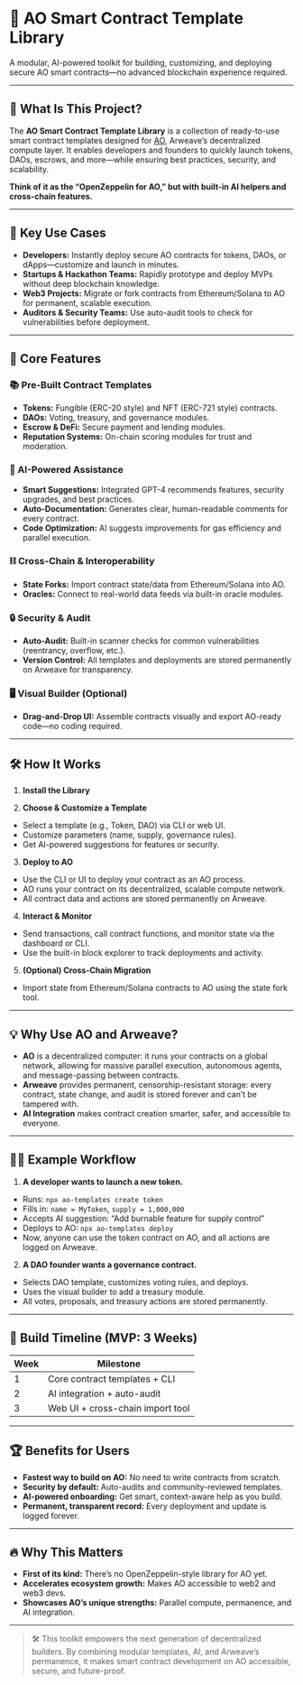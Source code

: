 # 🧱 AO Smart Contract Template Library

A modular, AI-powered toolkit for building, customizing, and deploying secure AO smart contracts—no advanced blockchain experience required.

---

## 🚀 What Is This Project?

The **AO Smart Contract Template Library** is a collection of ready-to-use smart contract templates designed for [AO](https://ao.arweave.dev), Arweave’s decentralized compute layer. It enables developers and founders to quickly launch tokens, DAOs, escrows, and more—while ensuring best practices, security, and scalability.

**Think of it as the “OpenZeppelin for AO,” but with built-in AI helpers and cross-chain features.**

---

## 🌟 Key Use Cases

- **Developers:** Instantly deploy secure AO contracts for tokens, DAOs, or dApps—customize and launch in minutes.
- **Startups & Hackathon Teams:** Rapidly prototype and deploy MVPs without deep blockchain knowledge.
- **Web3 Projects:** Migrate or fork contracts from Ethereum/Solana to AO for permanent, scalable execution.
- **Auditors & Security Teams:** Use auto-audit tools to check for vulnerabilities before deployment.

---

## 🔑 Core Features

### 📚 Pre-Built Contract Templates
- **Tokens:** Fungible (ERC-20 style) and NFT (ERC-721 style) contracts.
- **DAOs:** Voting, treasury, and governance modules.
- **Escrow & DeFi:** Secure payment and lending modules.
- **Reputation Systems:** On-chain scoring modules for trust and moderation.

### 🧠 AI-Powered Assistance
- **Smart Suggestions:** Integrated GPT-4 recommends features, security upgrades, and best practices.
- **Auto-Documentation:** Generates clear, human-readable comments for every contract.
- **Code Optimization:** AI suggests improvements for gas efficiency and parallel execution.

### ⛓️ Cross-Chain & Interoperability
- **State Forks:** Import contract state/data from Ethereum/Solana into AO.
- **Oracles:** Connect to real-world data feeds via built-in oracle modules.

### 🔒 Security & Audit
- **Auto-Audit:** Built-in scanner checks for common vulnerabilities (reentrancy, overflow, etc.).
- **Version Control:** All templates and deployments are stored permanently on Arweave for transparency.

### 🖥️ Visual Builder (Optional)
- **Drag-and-Drop UI:** Assemble contracts visually and export AO-ready code—no coding required.

---

## 🛠️ How It Works

1. **Install the Library**

2. **Choose & Customize a Template**
- Select a template (e.g., Token, DAO) via CLI or web UI.
- Customize parameters (name, supply, governance rules).
- Get AI-powered suggestions for features or security.

3. **Deploy to AO**
- Use the CLI or UI to deploy your contract as an AO process.
- AO runs your contract on its decentralized, scalable compute network.
- All contract data and actions are stored permanently on Arweave.

4. **Interact & Monitor**
- Send transactions, call contract functions, and monitor state via the dashboard or CLI.
- Use the built-in block explorer to track deployments and activity.

5. **(Optional) Cross-Chain Migration**
- Import state from Ethereum/Solana contracts to AO using the state fork tool.

---

## 💡 Why Use AO and Arweave?

- **AO** is a decentralized computer: it runs your contracts on a global network, allowing for massive parallel execution, autonomous agents, and message-passing between contracts.
- **Arweave** provides permanent, censorship-resistant storage: every contract, state change, and audit is stored forever and can’t be tampered with.
- **AI Integration** makes contract creation smarter, safer, and accessible to everyone.

---

## 👩‍💻 Example Workflow

1. **A developer wants to launch a new token.**
- Runs: `npx ao-templates create token`
- Fills in: `name = MyToken`, `supply = 1,000,000`
- Accepts AI suggestion: “Add burnable feature for supply control”
- Deploys to AO: `npx ao-templates deploy`
- Now, anyone can use the token contract on AO, and all actions are logged on Arweave.

2. **A DAO founder wants a governance contract.**
- Selects DAO template, customizes voting rules, and deploys.
- Uses the visual builder to add a treasury module.
- All votes, proposals, and treasury actions are stored permanently.

---

## 📅 Build Timeline (MVP: 3 Weeks)

| Week | Milestone                        |
|------|----------------------------------|
| 1    | Core contract templates + CLI    |
| 2    | AI integration + auto-audit      |
| 3    | Web UI + cross-chain import tool |

---

## 🏆 Benefits for Users

- **Fastest way to build on AO:** No need to write contracts from scratch.
- **Security by default:** Auto-audits and community-reviewed templates.
- **AI-powered onboarding:** Get smart, context-aware help as you build.
- **Permanent, transparent record:** Every deployment and update is logged forever.

---

## 🔥 Why This Matters

- **First of its kind:** There’s no OpenZeppelin-style library for AO yet.
- **Accelerates ecosystem growth:** Makes AO accessible to web2 and web3 devs.
- **Showcases AO’s unique strengths:** Parallel compute, permanence, and AI integration.

---

> 🛠️ This toolkit empowers the next generation of decentralized builders. By combining modular templates, AI, and Arweave’s permanence, it makes smart contract development on AO accessible, secure, and future-proof.
